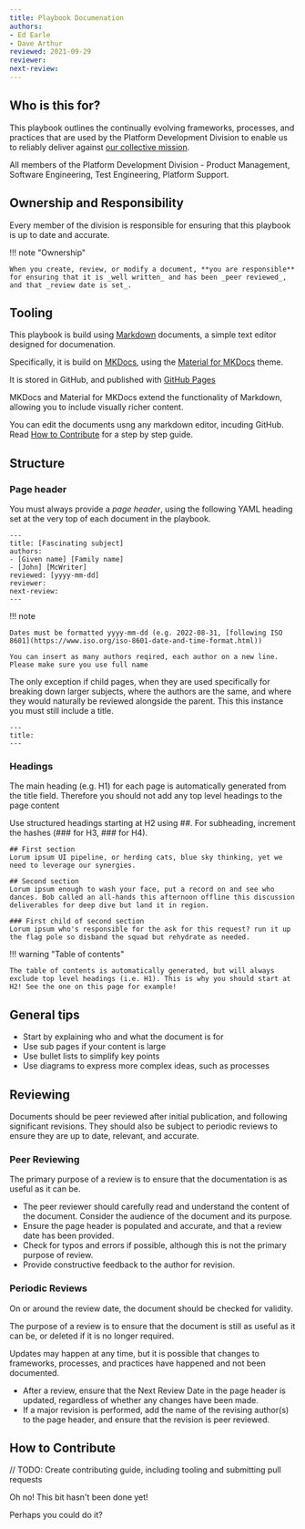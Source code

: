 ```yaml
---
title: Playbook Documenation
authors: 
- Ed Earle 
- Dave Arthur 
reviewed: 2021-09-29
reviewer:
next-review:
---
```



## Who is this for?
This playbook outlines the continually evolving frameworks, processes, and practices that are used by the Platform Development Division to enable us to reliably deliver against [our collective mission](/1.-Welcome/Mission).

All members of the Platform Development Division - Product Management, Software Engineering, Test Engineering, Platform Support.

## Ownership and Responsibility
Every member of the division is responsible for ensuring that this playbook is up to date and accurate.

!!! note "Ownership" 

    When you create, review, or modify a document, **you are responsible** for ensuring that it is _well written_ and has been _peer reviewed_, and that _review date is set_.

## Tooling

This playbook is build using [Markdown](https://www.markdownguide.org/) documents, a simple text editor designed for documenation.

Specifically, it is build on [MKDocs](https://www.mkdocs.org/), using the [Material for MKDocs](https://squidfunk.github.io/) theme.

It is stored in GitHub, and published with [GitHub Pages](https://pages.github.com/)

MKDocs and Material for MKDocs extend the functionality of Markdown, allowing you to include visually richer content.

You can edit the documents usng any markdown editor, incuding GitHub. Read [How to Contribute](#how-to-contribute) for a step by step guide.

## Structure

### Page header

You must always provide a _page header_, using the following YAML heading set at the very top of each document in the playbook. 

```
---
title: [Fascinating subject]
authors: 
- [Given name] [Family name]
- [John] [McWriter]
reviewed: [yyyy-mm-dd]
reviewer:
next-review:
---
```

!!! note 

    Dates must be formatted yyyy-mm-dd (e.g. 2022-08-31, [following ISO 8601](https://www.iso.org/iso-8601-date-and-time-format.html)) 

    You can insert as many authors reqired, each author on a new line. Please make sure you use full name


The only exception if child pages, when they are used specifically for breaking down larger subjects, where the authors are the same, and where they would naturally be reviewed alongside the parent. This this instance you must still include a title.

```
---
title:
---
```

### Headings

The main heading (e.g. H1) for each page is automatically generated from the title field. Therefore you should not add any top level headings to the page content 

Use structured headings starting at H2 using ##. For subheading, increment the hashes (### for H3, ### for H4).

```
## First section
Lorum ipsum UI pipeline, or herding cats, blue sky thinking, yet we need to leverage our synergies.

## Second section
Lorum ipsum enough to wash your face, put a record on and see who dances. Bob called an all-hands this afternoon offline this discussion deliverables for deep dive but land it in region.

### First child of second section
Lorum ipsum who's responsible for the ask for this request? run it up the flag pole so disband the squad but rehydrate as needed.

```

!!! warning "Table of contents"

    The table of contents is automatically generated, but will always exclude top level headings (i.e. H1). This is why you should start at H2! See the one on this page for example!

## General tips

* Start by explaining who and what the document is for
* Use sub pages if your content is large
* Use bullet lists to simplify key points
* Use diagrams to express more complex ideas, such as processes


## Reviewing
Documents should be peer reviewed after initial publication, and following significant revisions. They should also be subject to periodic reviews to ensure they are up to date, relevant, and accurate.

### Peer Reviewing
The primary purpose of a review is to ensure that the documentation is as useful as it can be. 

- The peer reviewer should carefully read and understand the content of the document. Consider the audience of the document and its purpose. 
- Ensure the page header is populated and accurate, and that a review date has been provided.
- Check for typos and errors if possible, although this is not the primary purpose of review. 
- Provide constructive feedback to the author for revision.

### Periodic Reviews
On or around the review date, the document should be checked for validity. 

The purpose of a review is to ensure that the document is still as useful as it can be, or deleted if it is no longer required.

Updates may happen at any time, but it is possible that changes to frameworks, processes, and practices have happened and not been documented. 

- After a review, ensure that the Next Review Date in the page header is updated, regardless of whether any changes have been made.
- If a major revision is performed, add the name of the revising author(s) to the page header, and ensure that the revision is peer reviewed.

## How to Contribute

// TODO: Create contributing guide, including tooling and submitting pull requests

Oh no! This bit hasn't been done yet!

Perhaps you could do it?
